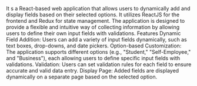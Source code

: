 It s a React-based web application that allows users to dynamically add and display fields based on their selected options. It utilizes ReactJS for the frontend and Redux for state management. The application is designed to provide a flexible and intuitive way of collecting information by allowing users to define their own input fields with validations.
Features
Dynamic Field Addition: Users can add a variety of input fields dynamically, such as text boxes, drop-downs, and date pickers.
Option-based Customization: The application supports different options (e.g., "Student," "Self-Employee," and "Business"), each allowing users to define specific input fields with validations.
Validation: Users can set validation rules for each field to ensure accurate and valid data entry.
Display Page: Added fields are displayed dynamically on a separate page based on the selected option.
